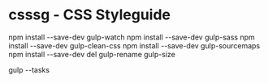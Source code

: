 # csssg - CSS Styleguide


npm install --save-dev gulp-watch
npm install --save-dev gulp-sass
npm install --save-dev gulp-clean-css
npm install --save-dev gulp-sourcemaps
npm install --save-dev del gulp-rename gulp-size

gulp --tasks
